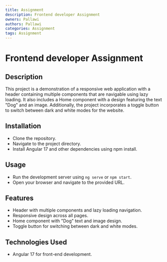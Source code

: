```yaml
---
title: Assignment
description: Frontend developer Assignment
owners: Pallawi
authors: Pallawi
categories: Assignment
tags: Assignment
---
```


# Frontend developer Assignment

## Description

This project is a demonstration of a responsive web application with a header containing multiple components that are navigable using lazy loading. It also includes a Home component with a design featuring the text "Dog" and an image. Additionally, the project incorporates a toggle button to switch between dark and white modes for the website.

## Installation

* Clone the repository.
* Navigate to the project directory.
* Install Angular 17 and other dependencies using npm install.


## Usage
* Run the development server using `ng serve` or `npm start`.
* Open your browser and navigate to the provided URL.


## Features

* Header with multiple components and lazy loading navigation.
* Responsive design across all pages.
* Home component with "Dog" text and image design.
* Toggle button for switching between dark and white modes.


## Technologies Used

* Angular 17 for front-end development.
